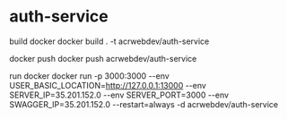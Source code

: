 # auth-service
build docker
docker build . -t acrwebdev/auth-service

docker push
docker push acrwebdev/auth-service

run docker
docker run -p 3000:3000 --env USER_BASIC_LOCATION=http://127.0.0.1:13000 --env SERVER_IP=35.201.152.0 --env SERVER_PORT=3000  --env SWAGGER_IP=35.201.152.0 --restart=always -d acrwebdev/auth-service